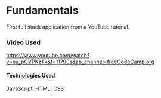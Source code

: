 # Fundamentals
First full stack application from a YouTube tutorial.


### Video Used
https://www.youtube.com/watch?v=nu_pCVPKzTk&t=11790s&ab_channel=freeCodeCamp.org


#### Technologies Used
JavaScript, HTML, CSS
